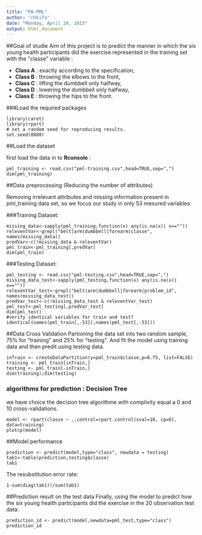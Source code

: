 ```yaml
---
title: "PA-PML"
author: "chkifa"
date: "Monday, April 20, 2015"
output: html_document
---
```

##Goal of studie
Aim of this project is to predict the manner in which the six young health participants did the exercise.represented in the training set with the "classe" variable : 
  
- **Class A** : exactly according to the specification,  
- **Class B** : throwing the elbows to the front,   
- **Class C** : lifting the dumbbell only halfway,   
- **Class D** : lowering the dumbbell only halfway,   
- **Class E** : throwing the hips to the front.  

###Load the required packages  

```{r warning=FALSE}
library(caret)
library(rpart)
# set a random seed for reproducing results.
set.seed(8888)
```


##Load the dataset

first load the data in to **Rconsole** :

```{r echo = TRUE ,cache = TRUE}
pml_training <- read.csv("pml-training.csv",head=TRUE,sep=",")
dim(pml_training)
```

##Data preprocessing (Reducing the number of attributes)

Removing irrelevant attributes and missing information present in pml_training data set, so we focus our study in only 53 mesured variables:

###Training Dataset:
```{r}
missing_data<-sapply(pml_training,function(x) any(is.na(x)| x==""))
releventVar<-grepl("belt|arm|dumbbell|forearm|classe", names(missing_data))
predVar<-c(!missing_data & releventVar)
pml_train<-pml_training[,predVar]
dim(pml_train)
```

###Testing Dataset:
```{r}
pml_testing <- read.csv("pml-testing.csv",head=TRUE,sep=",")
missing_data_test<-sapply(pml_testing,function(x) any(is.na(x)| x==""))
releventVar_test<-grepl("belt|arm|dumbbell|forearm|problem_id", names(missing_data_test))
predVar_test<-c(!missing_data_test & releventVar_test)
pml_test<-pml_testing[,predVar_test]
dim(pml_test)
#verify identical variables for train and test?
identical(names(pml_train[,-53]),names(pml_test[,-53]))
```

##Data Cross Validation
Partioning the data set into two random sample, 75% for "training" and  25% for "testing". And fit the model using training data and then predit using testing data.

```{r}
inTrain <- createDataPartition(y=pml_train$classe,p=0.75, list=FALSE)
training <- pml_train[inTrain,]
testing <- pml_train[-inTrain,]
dim(training);dim(testing)
```

### algorithms for prediction : Decision Tree
we have choice the decision tree algorithme with complixity equal a 0 and 10 cross-validations.
```{r}
model <- rpart(classe ~ .,control=rpart.control(xval=10, cp=0), data=training)
plotcp(model)

```

##Model performance  

```{r}
prediction <- predict(model,type="class", newdata = testing)
tab1<-table(prediction,testing$classe)
tab1
```


The resubstitution error rate:
```{r}
1-sum(diag(tab1))/sum(tab1)
```

##Prediction result on the test data
Finally, using the model to predict how the six young health participants did the exercise in the 20 observation test data:

```{r}
prediction_id <- predict(model,newdata=pml_test,type="class")
prediction_id
```
